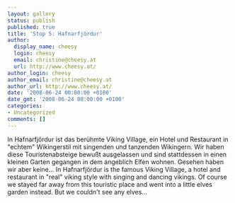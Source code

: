 ```yaml
---
layout: gallery
status: publish
published: true
title: 'Stop 5: Hafnarfjördur'
author:
  display_name: cheesy
  login: cheesy
  email: christine@cheesy.at
  url: http://www.cheesy.at/
author_login: cheesy
author_email: christine@cheesy.at
author_url: http://www.cheesy.at/
date: '2008-06-24 00:00:00 +0100'
date_gmt: '2008-06-24 00:00:00 +0100'
categories:
- Uncategorized
comments: []
---
```

<!--:de-->In Hafnarfjördur ist das berühmte Viking Village, ein Hotel und Restaurant in "echtem" Wikingerstil mit singenden und tanzenden Wikingern. Wir haben diese Touristenabsteige bewußt ausgelassen und sind stattdessen in einen kleinen Garten gegangen in dem angeblich Elfen wohnen. Gesehen haben wir aber keine...
<!--:--><!--:en-->In Hafnarfjördur is the famous Viking Village, a hotel and restaurant in "real" viking style with singing and dancing vikings. Of course we stayed far away from this touristic place and went into a little elves garden instead. But we couldn't see any elves...
<!--:-->
